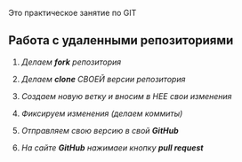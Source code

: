 Это практическое занятие по GIT

## Работа с удаленными репозиториями

1. *Делаем __fork__ репозитория*

2. *Делаем __clone__ СВОЕЙ версии репозитория*

3. *Создаем новую ветку и вносим в НЕЕ свои изменения*

4. *Фиксируем изменения (делаем коммиты)*

5. *Отправляем свою версию в свой __GitHub__*

6. *На сайте __GitHub__ нажимаеи кнопку __pull request__*